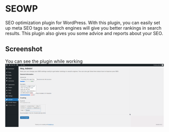 # SEOWP
SEO optimization plugin for WordPress. With this plugin, you can easily set up meta SEO tags so search engines will give you better rankings in search results. This plugin also gives you some advice and reports about your SEO.
## Screenshot
You can see the plugin while working
![Settings page](https://github.com/petertill/seowp/blob/main/docs/settings.png?raw=true)
